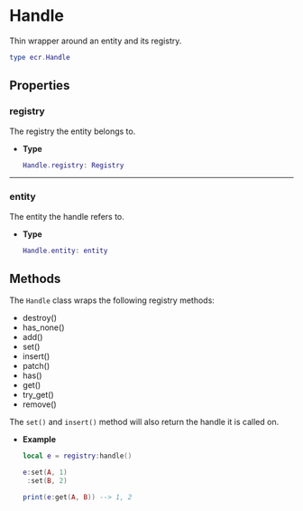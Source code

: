 # Handle

Thin wrapper around an entity and its registry.

```lua
type ecr.Handle
```

## Properties

### registry

The registry the entity belongs to.

- **Type**

    ```lua
    Handle.registry: Registry
    ```

--------------------------------------------------------------------------------

### entity

The entity the handle refers to.

- **Type**

    ```lua
    Handle.entity: entity
    ```

## Methods

The `Handle` class wraps the following registry methods:

- destroy()
- has_none()
- add()
- set()
- insert()
- patch()
- has()
- get()
- try_get()
- remove()

The `set()` and `insert()` method will also return the handle it is called
on.

- **Example**

    ```lua
    local e = registry:handle()

    e:set(A, 1)
     :set(B, 2)

    print(e:get(A, B)) --> 1, 2
    ```
